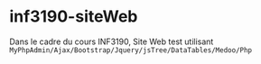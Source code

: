 # inf3190-siteWeb


Dans le cadre du cours INF3190, Site Web test utilisant `MyPhpAdmin/Ajax/Bootstrap/Jquery/jsTree/DataTables/Medoo/Php`
